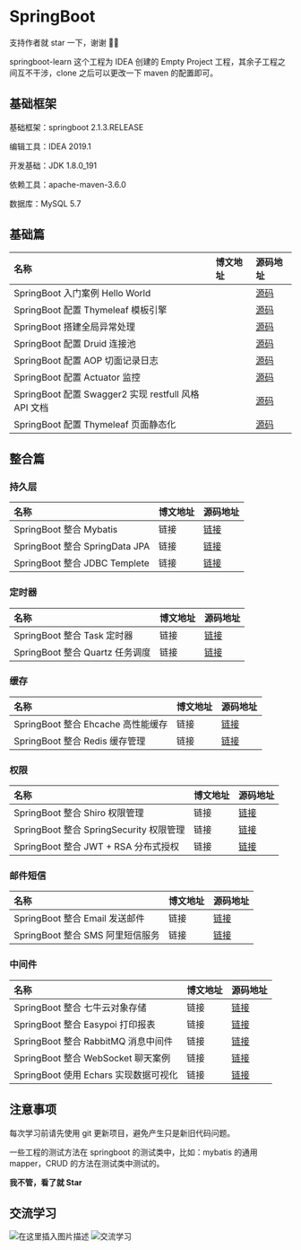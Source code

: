 # SpringBoot

支持作者就 star 一下，谢谢 🎉🎉

springboot-learn 这个工程为 IDEA 创建的 Empty Project 工程，其余子工程之间互不干涉，clone 之后可以更改一下 maven 的配置即可。

## 基础框架

基础框架：springboot 2.1.3.RELEASE

编辑工具：IDEA 2019.1

开发基础：JDK 1.8.0_191

依赖工具：apache-maven-3.6.0

数据库：MySQL 5.7

## 基础篇

| 名称                                                 | 博文地址 | 源码地址                                                                                    |
| :--------------------------------------------------- | :------- | :------------------------------------------------------------------------------------------ |
| SpringBoot 入门案例 Hello World                      |          | [源码](https://github.com/Tellsea/springboot-learn/tree/master/springboot-hello)            |
| SpringBoot 配置 Thymeleaf 模板引擎                   |          | [源码](https://github.com/Tellsea/springboot-learn/tree/master/springboot-thymeleaf)        |
| SpringBoot 搭建全局异常处理                          |          | [源码](https://github.com/Tellsea/springboot-learn/tree/master/springboot-global)           |
| SpringBoot 配置 Druid 连接池                         |          | [源码](https://github.com/Tellsea/springboot-learn/tree/master/springboot-druid)            |
| SpringBoot 配置 AOP 切面记录日志                     |          | [源码](https://github.com/Tellsea/springboot-learn/tree/master/springboot-aop-log)          |
| SpringBoot 配置 Actuator 监控                        |          | [源码](https://github.com/Tellsea/springboot-learn/tree/master/springboot-actuator)         |
| SpringBoot 配置 Swagger2 实现 restfull 风格 API 文档 |          | [源码](https://github.com/Tellsea/springboot-learn/tree/master/springboot-swagger2)         |
| SpringBoot 配置 Thymeleaf 页面静态化                 |          | [源码](https://github.com/Tellsea/springboot-learn/tree/master/springboot-thymeleaf-static) |

## 整合篇

### 持久层

| 名称                           | 博文地址 | 源码地址                                                                                 |
| :----------------------------- | :------- | :--------------------------------------------------------------------------------------- |
| SpringBoot 整合 Mybatis        | 链接     | [链接](https://github.com/Tellsea/springboot-learn/tree/master/springboot-mybatis)       |
| SpringBoot 整合 SpringData JPA | 链接     | [链接](https://github.com/Tellsea/springboot-learn/tree/master/springboot-jpa)           |
| SpringBoot 整合 JDBC Templete  | 链接     | [链接](https://github.com/Tellsea/springboot-learn/tree/master/springboot-jdbc-templete) |

### 定时器

| 名称                            | 博文地址 | 源码地址                                                                          |
| :------------------------------ | :------- | :-------------------------------------------------------------------------------- |
| SpringBoot 整合 Task 定时器     | 链接     | [链接](https://github.com/Tellsea/springboot-learn/tree/master/springboot-task)   |
| SpringBoot 整合 Quartz 任务调度 | 链接     | [链接](https://github.com/Tellsea/springboot-learn/tree/master/springboot-quartz) |

### 缓存

| 名称                               | 博文地址 | 源码地址                                                                           |
| :--------------------------------- | :------- | :--------------------------------------------------------------------------------- |
| SpringBoot 整合 Ehcache 高性能缓存 | 链接     | [链接](https://github.com/Tellsea/springboot-learn/tree/master/springboot-ehcache) |
| SpringBoot 整合 Redis 缓存管理     | 链接     | [链接](https://github.com/Tellsea/springboot-learn/tree/master/springboot-redis)   |

### 权限

| 名称                                    | 博文地址 | 源码地址                                                                            |
| :-------------------------------------- | :------- | :---------------------------------------------------------------------------------- |
| SpringBoot 整合 Shiro 权限管理          | 链接     | [链接](https://github.com/Tellsea/springboot-learn/tree/master/springboot-shiro)    |
| SpringBoot 整合 SpringSecurity 权限管理 | 链接     | [链接](https://github.com/Tellsea/springboot-learn/tree/master/springboot-security) |
| SpringBoot 整合 JWT + RSA 分布式授权    | 链接     | [链接](https://github.com/Tellsea/springboot-learn/tree/master/springboot-jwt-rsa)  |

### 邮件短信

| 名称                             | 博文地址 | 源码地址                                                                         |
| :------------------------------- | :------- | :------------------------------------------------------------------------------- |
| SpringBoot 整合 Email 发送邮件   | 链接     | [链接](https://github.com/Tellsea/springboot-learn/tree/master/springboot-email) |
| SpringBoot 整合 SMS 阿里短信服务 | 链接     | [链接](https://github.com/Tellsea/springboot-learn/tree/master/springboot-sms)   |

### 中间件

| 名称                                  | 博文地址 | 源码地址                                                                             |
| :------------------------------------ | :------- | :----------------------------------------------------------------------------------- |
| SpringBoot 整合 七牛云对象存储        | 链接     | [链接](https://github.com/Tellsea/springboot-learn/tree/master/springboot-qiniu)     |
| SpringBoot 整合 Easypoi 打印报表      | 链接     | [链接](https://github.com/Tellsea/springboot-learn/tree/master/springboot-easypoi)   |
| SpringBoot 整合 RabbitMQ 消息中间件   | 链接     | [链接](https://github.com/Tellsea/springboot-learn/tree/master/springboot-rabbitmq)  |
| SpringBoot 整合 WebSocket 聊天案例    | 链接     | [链接](https://github.com/Tellsea/springboot-learn/tree/master/springboot-websocket) |
| SpringBoot 使用 Echars 实现数据可视化 | 链接     | [链接](https://github.com/Tellsea/springboot-learn/tree/master/springboot-echarts)   |

## 注意事项

每次学习前请先使用 git 更新项目，避免产生只是新旧代码问题。

一些工程的测试方法在 springboot 的测试类中，比如：mybatis 的通用 mapper，CRUD 的方法在测试类中测试的。

**我不管，看了就 Star**

## 交流学习

![在这里插入图片描述](https://github.com/Tellsea/springboot-learn/blob/master/doc/images/emoticon1.jpg)
![交流学习](https://github.com/Tellsea/springboot-learn/blob/master/doc/images/qq-group.png)
